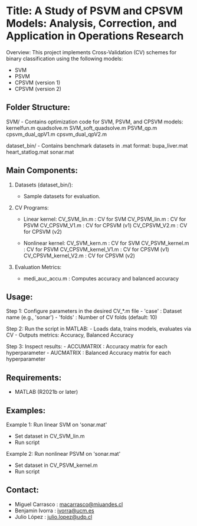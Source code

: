 
 Title: A Study of PSVM and CPSVM Models: Analysis, Correction, and Application in Operations Research
 =============================================================================

 Overview:
 This project implements Cross-Validation (CV) schemes for binary classification 
 using the following models:
   - SVM
   - PSVM
   - CPSVM (version 1)
   - CPSVM (version 2)

 Folder Structure:
 -----------------
 SVM/                - Contains optimization code for SVM, PSVM, and CPSVM models:
     kernelfun.m
     quadsolve.m
     SVM_soft_quadsolve.m
     PSVM_qp.m
     cpsvm_dual_qpV1.m
     cpsvm_dual_qpV2.m

 dataset_bin/        - Contains benchmark datasets in .mat format:
     bupa_liver.mat
     heart_statlog.mat
     sonar.mat

 Main Components:
 ----------------
 1. Datasets (dataset_bin/):
    - Sample datasets for evaluation.

 2. CV Programs:
    - Linear kernel:
       CV_SVM_lin.m          : CV for SVM
       CV_PSVM_lin.m         : CV for PSVM
       CV_CPSVM_V1.m         : CV for CPSVM (v1)
       CV_CPSVM_V2.m         : CV for CPSVM (v2)

    - Nonlinear kernel:
       CV_SVM_kern.m         : CV for SVM
       CV_PSVM_kernel.m      : CV for PSVM
       CV_CPSVM_kernel_V1.m  : CV for CPSVM (v1)
       CV_CPSVM_kernel_V2.m  : CV for CPSVM (v2)

 3. Evaluation Metrics:
    - medi_auc_accu.m        : Computes accuracy and balanced accuracy

 Usage:
 ------
 Step 1: Configure parameters in the desired CV_*.m file
         - 'case'  : Dataset name (e.g., 'sonar')
         - 'folds' : Number of CV folds (default: 10)

 Step 2: Run the script in MATLAB:
         - Loads data, trains models, evaluates via CV
         - Outputs metrics: Accuracy, Balanced Accuracy

 Step 3: Inspect results:
         - ACCUMATRIX : Accuracy matrix for each hyperparameter
         - AUCMATRIX  : Balanced Accuracy matrix for each hyperparameter

 Requirements:
 -------------
 - MATLAB (R2021b or later)

 Examples:
 ---------
 Example 1: Run linear SVM on 'sonar.mat'
   - Set dataset in CV_SVM_lin.m
   - Run script

 Example 2: Run nonlinear PSVM on 'sonar.mat'
   - Set dataset in CV_PSVM_kernel.m
   - Run script

 Contact:
 --------
 - Miguel Carrasco   : macarrasco@miuandes.cl
 - Benjamin Ivorra   : ivorra@ucm.es
 - Julio López       : julio.lopez@udp.cl
